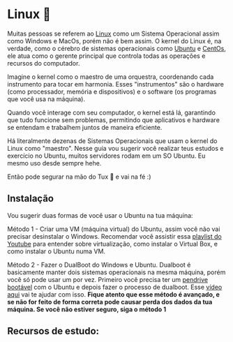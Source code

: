 # Linux 🐧
Muitas pessoas se referem ao [Linux](https://github.com/torvalds/linux) como um Sistema Operacional assim como Windows e MacOs, porém não é bem assim. O kernel do Linux é, na verdade, como o cérebro de sistemas operacionais como [Ubuntu](https://ubuntu.com/) e [CentOs](https://www.centos.org/), ele atua como o gerente principal que controla todas as operações e recursos do computador. 

Imagine o kernel como o maestro de uma orquestra, coordenando cada instrumento para tocar em harmonia. Esses "instrumentos" são o hardware (como processador, memória e dispositivos) e o software (os programas que você usa na máquina). 

Quando você interage com seu computador, o kernel está lá, garantindo que tudo funcione sem problemas, permitindo que aplicativos e hardware se entendam e trabalhem juntos de maneira eficiente.

Há literalmente dezenas de Sistemas Operacionais que usam o kernel do Linux como "maestro". Nesse guia vou sugerir você realizar teus estudos e exercício no Ubuntu, muitos servidores rodam em um SO Ubuntu. Eu mesmo uso desde sempre hehe.

Então pode segurar na mão do Tux 🐧 e vai na fé :)

## Instalação
Vou sugerir duas formas de você usar o Ubuntu na tua máquina:

Método 1 - Criar uma VM (máquina virtual) do Ubuntu, assim você não vai precisar desinstalar o Windows. Recomendar você assistir essa [playlist do Youtube](https://www.youtube.com/watch?v=xzOmCxZSQWw&list=PLAp37wMSBouCqJnY-Qck_XDwplEud3ELc&ab_channel=HardwareRedesBrasil) para entender sobre virtualização, como instalar o Virtual Box, e como instalar o Ubuntu numa VM.


Método 2 - Fazer o DualBoot do Windows e Ubuntu. Dualboot é basicamente manter dois sistemas operacionais na mesma máquina, porém você só pode usar um por vez. Primeiro você precisa ter um [pendrive bootável](https://www.youtube.com/watch?v=fekbCvIGwSI&ab_channel=ROVEEb) com o Ubuntu e depois fazer o processo de dualboot. Esse [vídeo aqui](https://www.youtube.com/watch?v=VK4eCi7ktCE&ab_channel=LSRSolu%C3%A7%C3%B5es) vai te ajudar com isso. **Fique atento que esse método é avançado, e se não for feito de forma correta pode causar perda dos dados da tua máquina. Se você não estiver seguro, siga o método 1**


## Recursos de estudo:
